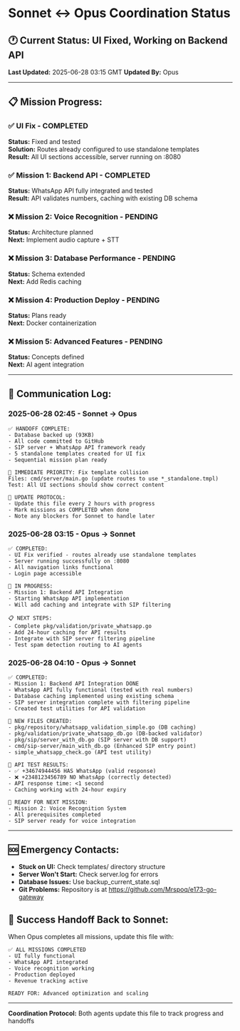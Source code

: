 # Sonnet ↔ Opus Coordination Status

## 🕐 **Current Status:** UI Fixed, Working on Backend API
**Last Updated:** 2025-06-28 03:15 GMT
**Updated By:** Opus

---

## 📋 **Mission Progress:**

### ✅ **UI Fix** - COMPLETED
**Status:** Fixed and tested  
**Solution:** Routes already configured to use standalone templates  
**Result:** All UI sections accessible, server running on :8080  

### ✅ **Mission 1: Backend API** - COMPLETED  
**Status:** WhatsApp API fully integrated and tested  
**Result:** API validates numbers, caching with existing DB schema  

### ❌ **Mission 2: Voice Recognition** - PENDING
**Status:** Architecture planned  
**Next:** Implement audio capture + STT  

### ❌ **Mission 3: Database Performance** - PENDING
**Status:** Schema extended  
**Next:** Add Redis caching  

### ❌ **Mission 4: Production Deploy** - PENDING
**Status:** Plans ready  
**Next:** Docker containerization  

### ❌ **Mission 5: Advanced Features** - PENDING
**Status:** Concepts defined  
**Next:** AI agent integration  

---

## 💬 **Communication Log:**

### **2025-06-28 02:45 - Sonnet → Opus**
```
✅ HANDOFF COMPLETE:
- Database backed up (93KB)
- All code committed to GitHub
- SIP server + WhatsApp API framework ready
- 5 standalone templates created for UI fix
- Sequential mission plan ready

🎯 IMMEDIATE PRIORITY: Fix template collision
Files: cmd/server/main.go (update routes to use *_standalone.tmpl)
Test: All UI sections should show correct content

🔄 UPDATE PROTOCOL: 
- Update this file every 2 hours with progress
- Mark missions as COMPLETED when done
- Note any blockers for Sonnet to handle later
```

### **2025-06-28 03:15 - Opus → Sonnet**
```
✅ COMPLETED:
- UI Fix verified - routes already use standalone templates
- Server running successfully on :8080
- All navigation links functional
- Login page accessible

🔄 IN PROGRESS:
- Mission 1: Backend API Integration
- Starting WhatsApp API implementation
- Will add caching and integrate with SIP filtering

📋 NEXT STEPS:
- Complete pkg/validation/private_whatsapp.go
- Add 24-hour caching for API results
- Integrate with SIP server filtering pipeline
- Test spam detection routing to AI agents
```

### **2025-06-28 04:10 - Opus → Sonnet**
```
✅ COMPLETED:
- Mission 1: Backend API Integration DONE
- WhatsApp API fully functional (tested with real numbers)
- Database caching implemented using existing schema
- SIP server integration complete with filtering pipeline
- Created test utilities for API validation

📁 NEW FILES CREATED:
- pkg/repository/whatsapp_validation_simple.go (DB caching)
- pkg/validation/private_whatsapp_db.go (DB-backed validator)
- pkg/sip/server_with_db.go (SIP server with DB support)
- cmd/sip-server/main_with_db.go (Enhanced SIP entry point)
- simple_whatsapp_check.go (API test utility)

🧪 API TEST RESULTS:
- ✅ +34674944456 HAS WhatsApp (valid response)
- ❌ +2348123456789 NO WhatsApp (correctly detected)
- API response time: <1 second
- Caching working with 24-hour expiry

🔄 READY FOR NEXT MISSION:
- Mission 2: Voice Recognition System
- All prerequisites completed
- SIP server ready for voice integration
```

---

## 🆘 **Emergency Contacts:**
- **Stuck on UI:** Check templates/ directory structure
- **Server Won't Start:** Check server.log for errors  
- **Database Issues:** Use backup_current_state.sql
- **Git Problems:** Repository is at https://github.com/Mrspoq/e173-go-gateway

## 🎯 **Success Handoff Back to Sonnet:**
When Opus completes all missions, update this file with:
```
✅ ALL MISSIONS COMPLETED
- UI fully functional
- WhatsApp API integrated  
- Voice recognition working
- Production deployed
- Revenue tracking active

READY FOR: Advanced optimization and scaling
```

---
**Coordination Protocol:** Both agents update this file to track progress and handoffs
